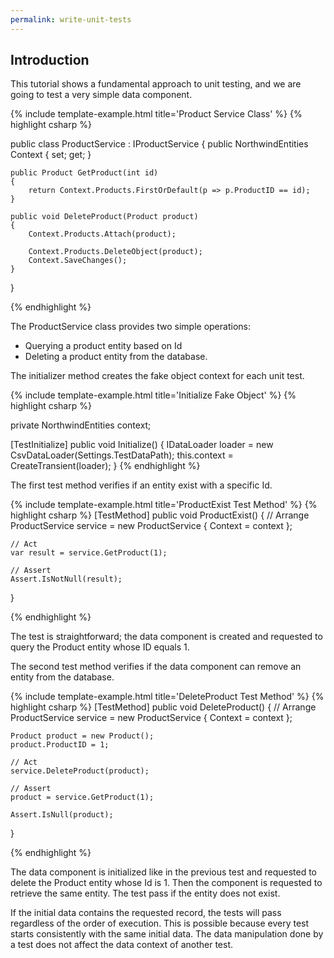 ```yaml
---
permalink: write-unit-tests
---
```


## Introduction

This tutorial shows a fundamental approach to unit testing, and we are going to test a very simple data component.

{% include template-example.html title='Product Service Class' %} 
{% highlight csharp %}

public class ProductService : IProductService
{
    public NorthwindEntities Context { set; get; }

    public Product GetProduct(int id)
    {
        return Context.Products.FirstOrDefault(p => p.ProductID == id);
    }

    public void DeleteProduct(Product product)
    {
        Context.Products.Attach(product);

        Context.Products.DeleteObject(product);
        Context.SaveChanges();
    }
}

{% endhighlight %}

The ProductService class provides two simple operations: 

 - Querying a product entity based on Id
 - Deleting a product entity from the database.

The initializer method creates the fake object context for each unit test.

{% include template-example.html title='Initialize Fake Object' %} 
{% highlight csharp %}

private NorthwindEntities context;

[TestInitialize]
public void Initialize()
{
    IDataLoader loader = new CsvDataLoader(Settings.TestDataPath);
    this.context =  CreateTransient<NorthwindEntities>(loader);
}
{% endhighlight %}

The first test method verifies if an entity exist with a specific Id.

{% include template-example.html title='ProductExist Test Method' %} 
{% highlight csharp %}
[TestMethod]
public void ProductExist()
{
    // Arrange
    ProductService service = new ProductService { Context = context };

    // Act
    var result = service.GetProduct(1);

    // Assert
    Assert.IsNotNull(result);
}

{% endhighlight %}

The test is straightforward; the data component is created and requested to query the Product entity whose ID equals 1. 

The second test method verifies if the data component can remove an entity from the database.

{% include template-example.html title='DeleteProduct Test Method' %} 
{% highlight csharp %}
[TestMethod]
public void DeleteProduct()
{
    // Arrange
    ProductService service = new ProductService { Context = context };

    Product product = new Product();
    product.ProductID = 1;

    // Act
    service.DeleteProduct(product);

    // Assert
    product = service.GetProduct(1);

    Assert.IsNull(product);
}

{% endhighlight %}

The data component is initialized like in the previous test and requested to delete the Product entity whose Id is 1. Then the component is requested to retrieve the same entity. The test pass if the entity does not exist.

If the initial data contains the requested record, the tests will pass regardless of the order of execution. This is possible because every test starts consistently with the same initial data. The data manipulation done by a test does not affect the data context of another test. 
